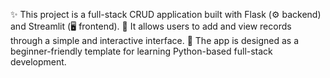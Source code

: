 ✨ This project is a full-stack CRUD application built with Flask (⚙️ backend) and Streamlit (🖥️ frontend).
📝 It allows users to add and view records through a simple and interactive interface.
🎯 The app is designed as a beginner-friendly template for learning Python-based full-stack development.
